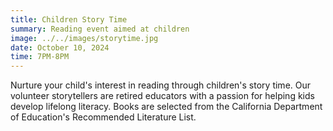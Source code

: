 ```yaml
---
title: Children Story Time
summary: Reading event aimed at children
image: ../../images/storytime.jpg
date: October 10, 2024
time: 7PM-8PM
---
```

Nurture your child's interest in reading through children's story time. Our volunteer storytellers are retired educators with a passion for helping kids develop lifelong literacy. Books are selected from the California Department of Education's Recommended Literature List.